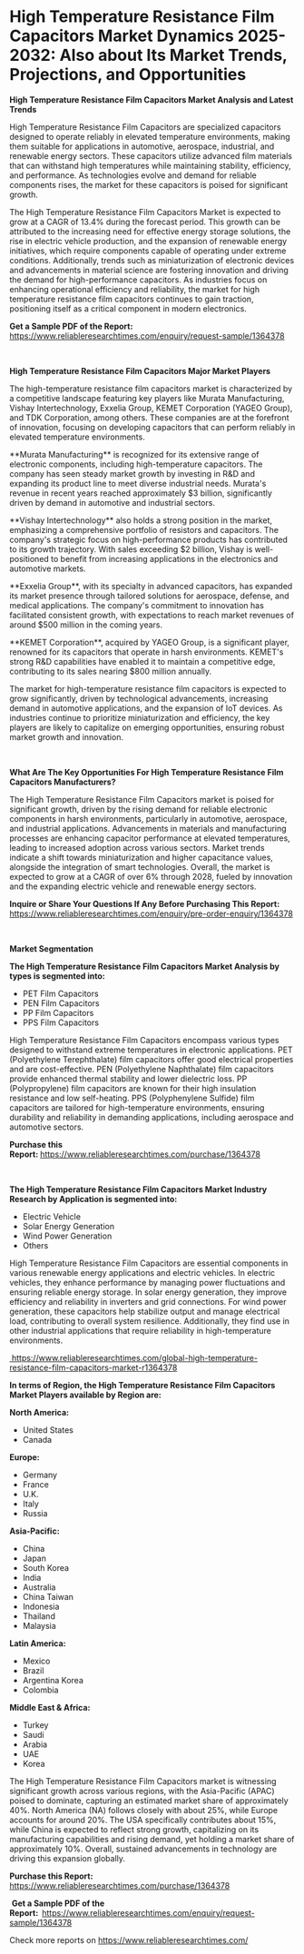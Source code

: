 <p><h1>High Temperature Resistance Film Capacitors Market Dynamics 2025-2032: Also about Its Market Trends, Projections, and Opportunities</h1></p><p><strong>High Temperature Resistance Film Capacitors Market Analysis and Latest Trends</strong></p>
<p><p>High Temperature Resistance Film Capacitors are specialized capacitors designed to operate reliably in elevated temperature environments, making them suitable for applications in automotive, aerospace, industrial, and renewable energy sectors. These capacitors utilize advanced film materials that can withstand high temperatures while maintaining stability, efficiency, and performance. As technologies evolve and demand for reliable components rises, the market for these capacitors is poised for significant growth.</p><p>The High Temperature Resistance Film Capacitors Market is expected to grow at a CAGR of 13.4% during the forecast period. This growth can be attributed to the increasing need for effective energy storage solutions, the rise in electric vehicle production, and the expansion of renewable energy initiatives, which require components capable of operating under extreme conditions. Additionally, trends such as miniaturization of electronic devices and advancements in material science are fostering innovation and driving the demand for high-performance capacitors. As industries focus on enhancing operational efficiency and reliability, the market for high temperature resistance film capacitors continues to gain traction, positioning itself as a critical component in modern electronics.</p></p>
<p><strong>Get a Sample PDF of the Report:&nbsp;</strong> <a href="https://www.reliableresearchtimes.com/enquiry/request-sample/1364378?utm_campaign=2466&utm_medium=2&utm_source=Github&utm_content=ia&utm_term=13022025&utm_id=high-temperature-resistance-film-capacitors">https://www.reliableresearchtimes.com/enquiry/request-sample/1364378</a></p>
<p>&nbsp;</p>
<p><strong>High Temperature Resistance Film Capacitors Major Market Players</strong></p>
<p><p>The high-temperature resistance film capacitors market is characterized by a competitive landscape featuring key players like Murata Manufacturing, Vishay Intertechnology, Exxelia Group, KEMET Corporation (YAGEO Group), and TDK Corporation, among others. These companies are at the forefront of innovation, focusing on developing capacitors that can perform reliably in elevated temperature environments.</p><p>**Murata Manufacturing** is recognized for its extensive range of electronic components, including high-temperature capacitors. The company has seen steady market growth by investing in R&D and expanding its product line to meet diverse industrial needs. Murata's revenue in recent years reached approximately $3 billion, significantly driven by demand in automotive and industrial sectors.</p><p>**Vishay Intertechnology** also holds a strong position in the market, emphasizing a comprehensive portfolio of resistors and capacitors. The company's strategic focus on high-performance products has contributed to its growth trajectory. With sales exceeding $2 billion, Vishay is well-positioned to benefit from increasing applications in the electronics and automotive markets.</p><p>**Exxelia Group**, with its specialty in advanced capacitors, has expanded its market presence through tailored solutions for aerospace, defense, and medical applications. The company's commitment to innovation has facilitated consistent growth, with expectations to reach market revenues of around $500 million in the coming years.</p><p>**KEMET Corporation**, acquired by YAGEO Group, is a significant player, renowned for its capacitors that operate in harsh environments. KEMET's strong R&D capabilities have enabled it to maintain a competitive edge, contributing to its sales nearing $800 million annually.</p><p>The market for high-temperature resistance film capacitors is expected to grow significantly, driven by technological advancements, increasing demand in automotive applications, and the expansion of IoT devices. As industries continue to prioritize miniaturization and efficiency, the key players are likely to capitalize on emerging opportunities, ensuring robust market growth and innovation.</p></p>
<p>&nbsp;</p>
<p><strong>What Are The Key Opportunities For High Temperature Resistance Film Capacitors Manufacturers?</strong></p>
<p><p>The High Temperature Resistance Film Capacitors market is poised for significant growth, driven by the rising demand for reliable electronic components in harsh environments, particularly in automotive, aerospace, and industrial applications. Advancements in materials and manufacturing processes are enhancing capacitor performance at elevated temperatures, leading to increased adoption across various sectors. Market trends indicate a shift towards miniaturization and higher capacitance values, alongside the integration of smart technologies. Overall, the market is expected to grow at a CAGR of over 6% through 2028, fueled by innovation and the expanding electric vehicle and renewable energy sectors.</p></p>
<p><strong>Inquire or Share Your Questions If Any Before Purchasing This Report:</strong> <a href="https://www.reliableresearchtimes.com/enquiry/pre-order-enquiry/1364378?utm_campaign=2466&utm_medium=2&utm_source=Github&utm_content=ia&utm_term=13022025&utm_id=high-temperature-resistance-film-capacitors">https://www.reliableresearchtimes.com/enquiry/pre-order-enquiry/1364378</a></p>
<p>&nbsp;</p>
<p><strong>Market Segmentation</strong></p>
<p><strong>The High Temperature Resistance Film Capacitors Market Analysis by types is segmented into:</strong></p>
<p><ul><li>PET Film Capacitors</li><li>PEN Film Capacitors</li><li>PP Film Capacitors</li><li>PPS Film Capacitors</li></ul></p>
<p><p>High Temperature Resistance Film Capacitors encompass various types designed to withstand extreme temperatures in electronic applications. PET (Polyethylene Terephthalate) film capacitors offer good electrical properties and are cost-effective. PEN (Polyethylene Naphthalate) film capacitors provide enhanced thermal stability and lower dielectric loss. PP (Polypropylene) film capacitors are known for their high insulation resistance and low self-heating. PPS (Polyphenylene Sulfide) film capacitors are tailored for high-temperature environments, ensuring durability and reliability in demanding applications, including aerospace and automotive sectors.</p></p>
<p><strong>Purchase this Report:&nbsp;</strong><a href="https://www.reliableresearchtimes.com/purchase/1364378?utm_campaign=2466&utm_medium=2&utm_source=Github&utm_content=ia&utm_term=13022025&utm_id=high-temperature-resistance-film-capacitors">https://www.reliableresearchtimes.com/purchase/1364378</a></p>
<p>&nbsp;</p>
<p><strong>The High Temperature Resistance Film Capacitors Market Industry Research by Application is segmented into:</strong></p>
<p><ul><li>Electric Vehicle</li><li>Solar Energy Generation</li><li>Wind Power Generation</li><li>Others</li></ul></p>
<p><p>High Temperature Resistance Film Capacitors are essential components in various renewable energy applications and electric vehicles. In electric vehicles, they enhance performance by managing power fluctuations and ensuring reliable energy storage. In solar energy generation, they improve efficiency and reliability in inverters and grid connections. For wind power generation, these capacitors help stabilize output and manage electrical load, contributing to overall system resilience. Additionally, they find use in other industrial applications that require reliability in high-temperature environments.</p></p>
<p><a href="https://www.reliableresearchtimes.com/global-high-temperature-resistance-film-capacitors-market-r1364378?utm_campaign=2466&utm_medium=2&utm_source=Github&utm_content=ia&utm_term=13022025&utm_id=high-temperature-resistance-film-capacitors">&nbsp;https://www.reliableresearchtimes.com/global-high-temperature-resistance-film-capacitors-market-r1364378</a></p>
<p><strong>In terms of Region, the High Temperature Resistance Film Capacitors Market Players available by Region are:</strong></p>
<p>
    <p> <strong> North America: </strong>
        <ul>
            <li>United States</li>
            <li>Canada</li>
        </ul>
        </p> 
    <p> <strong> Europe: </strong>
        <ul>
            <li>Germany</li>
            <li>France</li>
            <li>U.K.</li>
            <li>Italy</li>
            <li>Russia</li>
        </ul>
        </p> 
    <p> <strong> Asia-Pacific: </strong>
        <ul>
            <li>China</li>
            <li>Japan</li>
            <li>South Korea</li>
            <li>India</li>
            <li>Australia</li>
            <li>China Taiwan</li>
            <li>Indonesia</li>
            <li>Thailand</li>
            <li>Malaysia</li>
        </ul>
        </p> 
    <p> <strong> Latin America: </strong>
        <ul>
            <li>Mexico</li>
            <li>Brazil</li>
            <li>Argentina Korea</li>
            <li>Colombia</li>
        </ul>
        </p> 
    <p> <strong> Middle East & Africa: </strong>
        <ul>
            <li>Turkey</li>
            <li>Saudi</li>
            <li>Arabia</li>
            <li>UAE</li>
            <li>Korea</li>
        </ul>
    </p>
    </p>
<p><p>The High Temperature Resistance Film Capacitors market is witnessing significant growth across various regions, with the Asia-Pacific (APAC) poised to dominate, capturing an estimated market share of approximately 40%. North America (NA) follows closely with about 25%, while Europe accounts for around 20%. The USA specifically contributes about 15%, while China is expected to reflect strong growth, capitalizing on its manufacturing capabilities and rising demand, yet holding a market share of approximately 10%. Overall, sustained advancements in technology are driving this expansion globally.</p></p>
<p><strong>Purchase this Report: </strong><a href="https://www.reliableresearchtimes.com/purchase/1364378?utm_campaign=2466&utm_medium=2&utm_source=Github&utm_content=ia&utm_term=13022025&utm_id=high-temperature-resistance-film-capacitors">https://www.reliableresearchtimes.com/purchase/1364378</a></p>
<p>&nbsp;<strong>Get a Sample PDF of the Report:&nbsp;&nbsp;</strong><a href="https://www.reliableresearchtimes.com/enquiry/request-sample/1364378?utm_campaign=2466&utm_medium=2&utm_source=Github&utm_content=ia&utm_term=13022025&utm_id=high-temperature-resistance-film-capacitors">https://www.reliableresearchtimes.com/enquiry/request-sample/1364378</a></p>
<p><strong></strong></p>
<p>Check more reports on <a href="https://www.reliableresearchtimes.com/?utm_campaign=2466&utm_medium=2&utm_source=Github&utm_content=ia&utm_term=13022025&utm_id=high-temperature-resistance-film-capacitors">https://www.reliableresearchtimes.com/</a></p>
